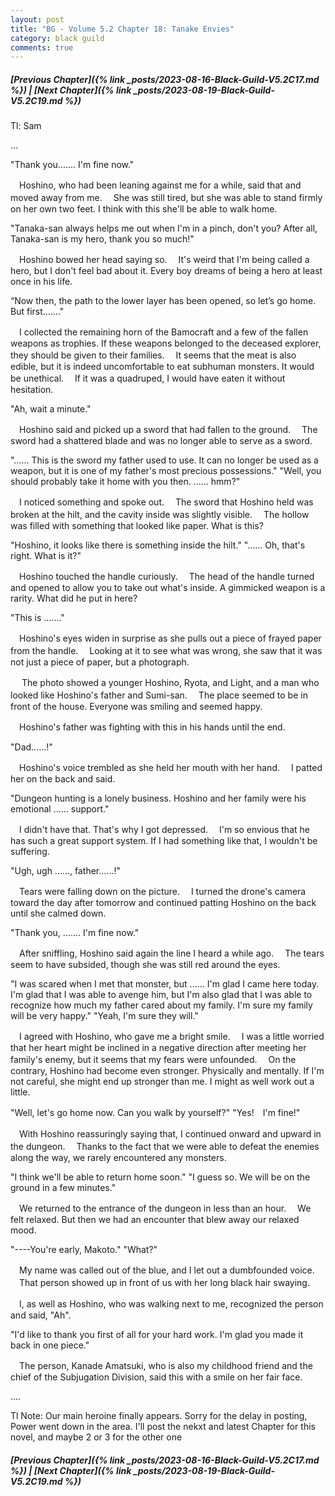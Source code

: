 ```yaml
---
layout: post
title: "BG - Volume 5.2 Chapter 18: Tanake Envies"
category: black guild
comments: true
---
```


##### [Previous Chapter]({% link _posts/2023-08-16-Black-Guild-V5.2C17.md %}) \| [Next Chapter]({% link _posts/2023-08-19-Black-Guild-V5.2C19.md %})



Tl: Sam

…


"Thank you....... I'm fine now."

　Hoshino, who had been leaning against me for a while, said that and moved away from me.
　She was still tired, but she was able to stand firmly on her own two feet. I think with this she'll be able to walk home.

"Tanaka-san always helps me out when I'm in a pinch, don't you? After all, Tanaka-san is my hero, thank you so much!"
<!--more-->

　Hoshino bowed her head saying so.
　It's weird that I'm being called a hero, but I don't feel bad about it. Every boy dreams of being a hero at least once in his life.

“Now then, the path to the lower layer has been opened, so let’s go home. But first......."

　I collected the remaining horn of the Bamocraft and a few of the fallen weapons as trophies. If these weapons belonged to the deceased explorer, they should be given to their families.
　It seems that the meat is also edible, but it is indeed uncomfortable to eat subhuman monsters. It would be unethical.
　If it was a quadruped, I would have eaten it without hesitation.

"Ah, wait a minute."

　Hoshino said and picked up a sword that had fallen to the ground.
　The sword had a shattered blade and was no longer able to serve as a sword.

"...... This is the sword my father used to use. It can no longer be used as a weapon, but it is one of my father's most precious possessions."
"Well, you should probably take it home with you then. ...... hmm?"

　I noticed something and spoke out.
　The sword that Hoshino held was broken at the hilt, and the cavity inside was slightly visible.
　The hollow was filled with something that looked like paper. What is this?

"Hoshino, it looks like there is something inside the hilt."
"...... Oh, that's right. What is it?"

　Hoshino touched the handle curiously.
　The head of the handle turned and opened to allow you to take out what's inside. A gimmicked weapon is a rarity. What did he put in here?

"This is ......."

　Hoshino's eyes widen in surprise as she pulls out a piece of frayed paper from the handle.
　Looking at it to see what was wrong, she saw that it was not just a piece of paper, but a photograph.

　 The photo showed a younger Hoshino, Ryota, and Light, and a man who looked like Hoshino's father and Sumi-san.
　The place seemed to be in front of the house. Everyone was smiling and seemed happy.

　Hoshino's father was fighting with this in his hands until the end.

"Dad......!"

　Hoshino's voice trembled as she held her mouth with her hand.
　I patted her on the back and said.

"Dungeon hunting is a lonely business. Hoshino and her family were his emotional ...... support."

　I didn't have that. That's why I got depressed.
　I'm so envious that he has such a great support system. If I had something like that, I wouldn't be suffering.

"Ugh, ugh ......, father......!"

　Tears were falling down on the picture.
　I turned the drone's camera toward the day after tomorrow and continued patting Hoshino on the back until she calmed down.

"Thank you, ....... I'm fine now."

　After sniffling, Hoshino said again the line I heard a while ago.
　The tears seem to have subsided, though she was still red around the eyes.

"I was scared when I met that monster, but ...... I'm glad I came here today. I'm glad that I was able to avenge him, but I'm also glad that I was able to recognize how much my father cared about my family. I'm sure my family will be very happy."
"Yeah, I'm sure they will."

　I agreed with Hoshino, who gave me a bright smile.
　I was a little worried that her heart might be inclined in a negative direction after meeting her family's enemy, but it seems that my fears were unfounded.
　On the contrary, Hoshino had become even stronger. Physically and mentally. If I'm not careful, she might end up stronger than me. I might as well work out a little.

"Well, let's go home now. Can you walk by yourself?"
"Yes!　I'm fine!"

　With Hoshino reassuringly saying that, I continued onward and upward in the dungeon.
　Thanks to the fact that we were able to defeat the enemies along the way, we rarely encountered any monsters.

"I think we'll be able to return home soon."
"I guess so. We will be on the ground in a few minutes."

　We returned to the entrance of the dungeon in less than an hour.
　We felt relaxed. But then we had an encounter that blew away our relaxed mood.

"----You're early, Makoto."
"What?"

　My name was called out of the blue, and I let out a dumbfounded voice.
　That person showed up in front of us with her long black hair swaying.

　I, as well as Hoshino, who was walking next to me, recognized the person and said, "Ah".

"I'd like to thank you first of all for your hard work. I'm glad you made it back in one piece."

　The person, Kanade Amatsuki, who is also my childhood friend and the chief of the Subjugation Division, said this with a smile on her fair face.



....


Tl Note: Our main heroine finally appears. Sorry for the delay in posting, Power went down in the area. I'll post the nekxt and latest Chapter for this novel, and maybe 2 or 3 for the other one

##### [Previous Chapter]({% link _posts/2023-08-16-Black-Guild-V5.2C17.md %}) \| [Next Chapter]({% link _posts/2023-08-19-Black-Guild-V5.2C19.md %})
